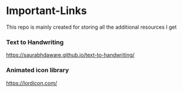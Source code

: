 # Important-Links
This repo is mainly created for storing all the additional resources I get 


###  Text to Handwriting
https://saurabhdaware.github.io/text-to-handwriting/

### Animated icon library 
https://lordicon.com/
